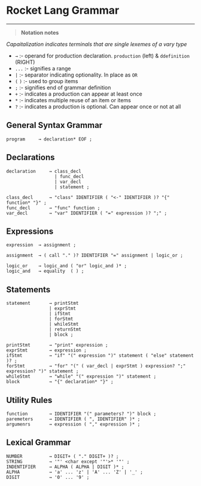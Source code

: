 # Rocket Lang Grammar

---

> **Notation notes**

*Capaitalization indicates terminals that are single lexemes of a vary type*

+ `→`       :- operand for production declaration. `production` (left) & `ddefinition` (RIGHT)
+ `...`     :- signifies a range
+ `|`       :- separator indicating optionality. In place as `OR`
+ `(` `)`   :- used to group items
+ `;`       :- signifies end of grammar definition
+ `+`       :- indicates a production can appear at least once
+ `*`       :- indicates multiple reuse of an item or items
+ `?`       :- indicates a production is optional. Can appear once or not at all

## General Syntax Grammar
```rocket
program     → declaration* EOF ;
```

## Declarations
```rocket
declaration     → class_decl
                  | func_decl
                  | var_decl
                  | statement ;

class_decl      → "class" IDENTIFIER ( "<-" IDENTIFIER )? "{" function* "}" ;
func_decl       → "func" function ;
var_decl        → "var" IDENTIFIER ( "=" expression )? ";" ;
```

## Expressions

```rocket
expression  → assignment ;

assignment  → ( call "." )? IDENTIFIER "=" assignment | logic_or ;

logic_or    → logic_and ( "or" logic_and )* ;
logic_and   → equality  ( ) ;
```

## Statements

```rocket
statement       → printStmt
                | exprStmt
                | ifStmt
                | forStmt
                | whileStmt
                | returnStmt
                | block ;

printStmt       → "print" expression ;
exprStmt        → expression ;
ifStmt          → "if" "(" expression ")" statement ( "else" statement )? ;
forStmt         → "for" "(" ( var_decl | exprStmt ) expression? ";" expression? ")" statement ;
whileStmt       → "while" "(" expression ")" statement ;
block           → "{" declaration* "}" ;
```

## Utility Rules
```
function        → IDENTIFIER "(" parameters? ")" block ;
paremeters      → IDENTIFIER ( ", IDENTIFIER" )* ;
argumenrs       → expression ( "," expression )* ;
```

## Lexical Grammar

```
NUMBER          → DIGIT+ ( "." DIGIT+ )? ;
STRING          → '"' <char except '"'>* '"' ;
INDENTIFIER     → ALPHA ( ALPHA | DIGIT )* ;
ALPHA           → 'a' ... 'z' | 'A' ... 'Z' | '_' ;
DIGIT           → '0' ... '9' ;
```
